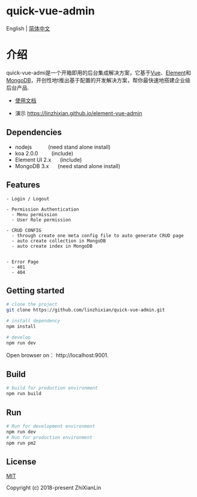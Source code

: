 <p align="center">
  <h1>quick-vue-admin</h1>
</p>

English | [简体中文](./README.zh-CN.md)

# 介绍

quick-vue-admi是一个开箱即用的后台集成解决方案，它基于[Vue](https://cn.vuejs.org/)、[Element](http://element-cn.eleme.io)和[MongoDB](https://www.mongodb.com/)，开创性地t推出基于配置的开发解决方案，帮你最快速地搭建企业级后台产品.

 - [使用文档](https://linzhixian.github.io/quick-vue-admin-document)
  
 - 演示
 https://linzhixian.github.io/element-vue-admin
 
## Dependencies
- nodejs &nbsp;&nbsp;&nbsp;&nbsp;&nbsp;&nbsp;&nbsp;&nbsp;&nbsp;&nbsp;(need stand alone install)
- koa 2.0.0  &nbsp;&nbsp;&nbsp;&nbsp;&nbsp;&nbsp;&nbsp;&nbsp;(include)
- Element UI 2.x &nbsp;&nbsp;&nbsp;&nbsp;&nbsp;(include)
- MongoDB 3.x &nbsp;&nbsp;&nbsp;&nbsp;&nbsp;(need stand alone install)

## Features
```
- Login / Logout

- Permission Authentication
  - Menu permission
  - User Role permission

- CRUD CONFIG
  - through create one meta config file to auto generate CRUD page
  - auto create collection in MongoDB
  - auto create index in MongoDB
 

- Error Page
  - 401
  - 404
```

## Getting started

```bash
# clone the project
git clone https://github.com/linzhixian/quick-vue-admin.git

# install dependency
npm install

# develop
npm run dev
```

Open browser on： http://localhost:9001.

## Build
```bash
# build for production environment
npm run build
```
## Run
```bash
# Run for development environment
npm run dev
# Run for production environment
npm run pm2
```

## License

[MIT](https://github.com/linzhixian/quick-vue-admin/blob/master/LICENSE)

Copyright (c) 2018-present ZhiXianLin

